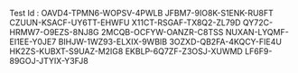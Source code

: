 Test Id :
OAVD4-TPMN6-WOPSV-4PWLB
JFBM7-9IO8K-S1ENK-RU8FT
CZUUN-KSACF-UY6TT-EHWFU
X11CT-RSGAF-TX8Q2-ZL79D
QY72C-HRMW7-O9EZS-8NJ8G
2MCQB-OCFYW-OANZR-C8TSS
NUXAN-LYQMF-EI1EE-Y0JE7
BIHJW-1WZ93-ELXIX-9WBIB
3OZXD-QB2FA-4KQCY-FIE4U
HK2ZS-KUBXT-S9UAZ-M2IG8
EKBLP-6Q7ZF-Z3OSJ-XUWMD
LF6F9-89GOJ-JTYIX-Y3FJ8